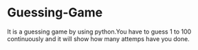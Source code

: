 # Guessing-Game
It is a guessing game by using python.You have to guess 1 to 100 continuously and it will show how many attemps have you done.
